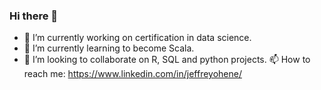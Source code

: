 ### Hi there 👋
- 🔭 I’m currently working on certification in data science.
- 🌱 I’m currently learning to become Scala.
- 👯 I’m looking to collaborate on R, SQL and python projects.
 📫 How to reach me:  https://www.linkedin.com/in/jeffreyohene/
<!--
**jeffreyohene/jeffreyohene** is a ✨ _special_ ✨ repository because its `README.md` (this file) appears on your GitHub profile.

Here are some ideas to get you started:

- 🔭 I’m currently working on ...
- 🌱 I’m currently learning ...
- 👯 I’m looking to collaborate on ...
- 🤔 I’m looking for help with ...
- 💬 Ask me about ...
- 📫 How to reach me: ...
- 😄 Pronouns: ...
- ⚡ Fun fact: ...
-->
